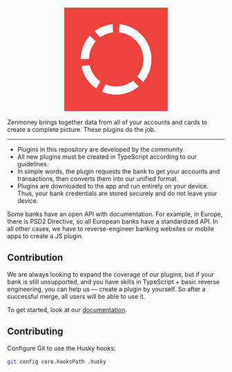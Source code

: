 <p align="center">
  <a href="https://zenmoney.app"><img src="./docs/assets/logo.png" alt="Zenmoney logo"/></a>
</p>

Zenmoney brings together data from all of your accounts and cards to create a complete picture.
These plugins do the job.

---
- Plugins in this repository are developed by the community.
- All new plugins must be created in TypeScript according to our guidelines.
- In simple words, the plugin requests the bank to get your accounts and transactions,
then converts them into our unified format.
- Plugins are downloaded to the app and run entirely on your device.
  Thus, your bank credentials are stored securely and do not leave your device.

Some banks have an open API with documentation. For example, in Europe,
there is PSD2 Directive, so all European banks have a standardized API.
In all other cases, we have to reverse-engineer banking websites
or mobile apps to create a JS plugin.

## Contribution
We are always looking to expand the coverage of our plugins, but
if your bank is still unsupported, and you have skills in TypeScript + basic reverse engineering,
you can help us — create a plugin by yourself.
So after a successful merge, all users will be able to use it.

To get started, look at our [documentation](./docs/README.md).

## Contributing
Configure Git to use the Husky hooks:

```bash
git config core.hooksPath .husky
```

